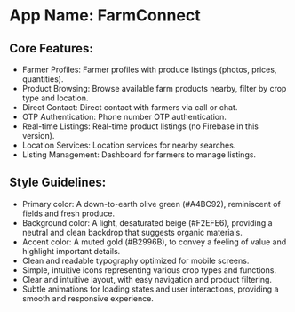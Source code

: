 # **App Name**: FarmConnect

## Core Features:

- Farmer Profiles: Farmer profiles with produce listings (photos, prices, quantities).
- Product Browsing: Browse available farm products nearby, filter by crop type and location.
- Direct Contact: Direct contact with farmers via call or chat.
- OTP Authentication: Phone number OTP authentication.
- Real-time Listings: Real-time product listings (no Firebase in this version).
- Location Services: Location services for nearby searches.
- Listing Management: Dashboard for farmers to manage listings.

## Style Guidelines:

- Primary color: A down-to-earth olive green (#A4BC92), reminiscent of fields and fresh produce.
- Background color: A light, desaturated beige (#F2EFE6), providing a neutral and clean backdrop that suggests organic materials.
- Accent color: A muted gold (#B2996B), to convey a feeling of value and highlight important details.
- Clean and readable typography optimized for mobile screens.
- Simple, intuitive icons representing various crop types and functions.
- Clear and intuitive layout, with easy navigation and product filtering.
- Subtle animations for loading states and user interactions, providing a smooth and responsive experience.